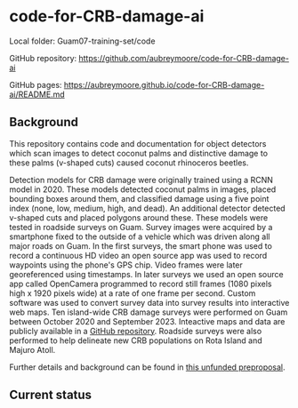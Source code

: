# code-for-CRB-damage-ai

Local folder: Guam07-training-set/code

GitHub repository: <https://github.com/aubreymoore/code-for-CRB-damage-ai>

GitHub pages: <https://aubreymoore.github.io/code-for-CRB-damage-ai/README.md>

## Background

This repository contains code and documentation for object detectors which scan images to detect coconut palms and distinctive damage to these palms (v-shaped cuts) caused coconut rhinoceros beetles. 

Detection models for CRB damage were originally trained using a RCNN model in 2020.
These models detected coconut palms in images, placed bounding boxes around them, and classified damage using a five point index (none, low, medium, high, and dead).
An additional detector detected v-shaped cuts and placed polygons around these.
These models were tested in roadside surveys on Guam. 
Survey images were acquired by a smartphone fixed to the outside of a vehicle which was driven along all major roads on Guam. 
In the first surveys, the smart phone was used to record a continuous HD video an open source app was used to record waypoints using the phone's GPS chip.
Video frames were later georeferenced using timestamps.
In later surveys we used an open source app called OpenCamera programmed to record still frames (1080 pixels high x 1920 pixels wide) at a rate of one frame per second.
Custom software was used to convert survey data into survey results into interactive web maps. 
Ten island-wide CRB damage surveys were performed on Guam between October 2020 and September 2023.
Inteactive maps and data are publicly available in a [GitHub repository](https://aubreymoore.github.io/Guam-CRB-web-maps/).
Roadside surveys were also performed to help delineate new CRB populations on Rota Island and Majuro Atoll.

Further details and background can be found in [this unfunded preproposal](https://aubreymoore.github.io/serdp-crb-damage/preproposal.pdf).

## Current status



